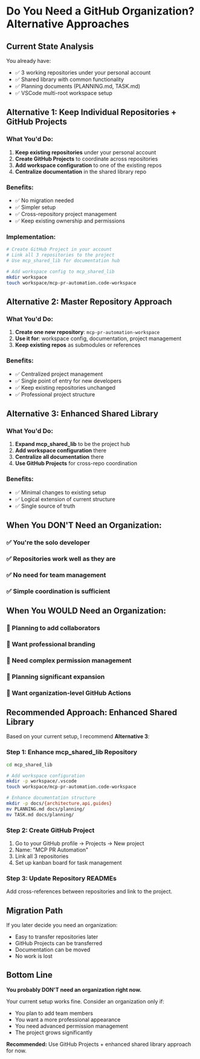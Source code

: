 # Do You Need a GitHub Organization? Alternative Approaches

## Current State Analysis
You already have:
- ✅ 3 working repositories under your personal account
- ✅ Shared library with common functionality
- ✅ Planning documents (PLANNING.md, TASK.md)
- ✅ VSCode multi-root workspace setup

## Alternative 1: Keep Individual Repositories + GitHub Projects

### What You'd Do:
1. **Keep existing repositories** under your personal account
2. **Create GitHub Projects** to coordinate across repositories
3. **Add workspace configuration** to one of the existing repos
4. **Centralize documentation** in the shared library repo

### Benefits:
- ✅ No migration needed
- ✅ Simpler setup
- ✅ Cross-repository project management
- ✅ Keep existing ownership and permissions

### Implementation:
```bash
# Create GitHub Project in your account
# Link all 3 repositories to the project
# Use mcp_shared_lib for documentation hub

# Add workspace config to mcp_shared_lib
mkdir workspace
touch workspace/mcp-pr-automation.code-workspace
```

## Alternative 2: Master Repository Approach

### What You'd Do:
1. **Create one new repository**: `mcp-pr-automation-workspace`
2. **Use it for**: workspace config, documentation, project management
3. **Keep existing repos** as submodules or references

### Benefits:
- ✅ Centralized project management
- ✅ Single point of entry for new developers
- ✅ Keep existing repositories unchanged
- ✅ Professional project structure

## Alternative 3: Enhanced Shared Library

### What You'd Do:
1. **Expand mcp_shared_lib** to be the project hub
2. **Add workspace configuration** there
3. **Centralize all documentation** there
4. **Use GitHub Projects** for cross-repo coordination

### Benefits:
- ✅ Minimal changes to existing setup
- ✅ Logical extension of current structure
- ✅ Single source of truth

## When You DON'T Need an Organization:

### ✅ You're the solo developer
### ✅ Repositories work well as they are
### ✅ No need for team management
### ✅ Simple coordination is sufficient

## When You WOULD Need an Organization:

### 🔄 Planning to add collaborators
### 🔄 Want professional branding
### 🔄 Need complex permission management
### 🔄 Planning significant expansion
### 🔄 Want organization-level GitHub Actions

## Recommended Approach: Enhanced Shared Library

Based on your current setup, I recommend **Alternative 3**:

### Step 1: Enhance mcp_shared_lib Repository
```bash
cd mcp_shared_lib

# Add workspace configuration
mkdir -p workspace/.vscode
touch workspace/mcp-pr-automation.code-workspace

# Enhance documentation structure
mkdir -p docs/{architecture,api,guides}
mv PLANNING.md docs/planning/
mv TASK.md docs/planning/
```

### Step 2: Create GitHub Project
1. Go to your GitHub profile → Projects → New project
2. Name: "MCP PR Automation"
3. Link all 3 repositories
4. Set up kanban board for task management

### Step 3: Update Repository READMEs
Add cross-references between repositories and link to the project.

## Migration Path

If you later decide you need an organization:
- Easy to transfer repositories later
- GitHub Projects can be transferred
- Documentation can be moved
- No work is lost

## Bottom Line

**You probably DON'T need an organization right now.** 

Your current setup works fine. Consider an organization only if:
- You plan to add team members
- You want a more professional appearance
- You need advanced permission management
- The project grows significantly

**Recommended:** Use GitHub Projects + enhanced shared library approach for now.
